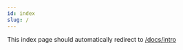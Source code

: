 ```yaml
---
id: index
slug: /
---
```


This index page should automatically redirect to [/docs/intro](./intro.md)
